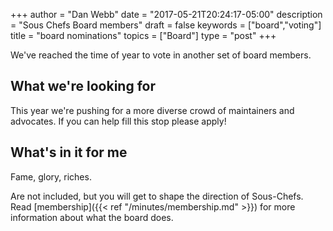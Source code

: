 +++
author = "Dan Webb"
date = "2017-05-21T20:24:17-05:00"
description = "Sous Chefs Board members"
draft = false
keywords = ["board","voting"]
title = "board nominations"
topics = ["Board"]
type = "post"
+++

We've reached the time of year to vote in another set of board members.

## What we're looking for

This year we're pushing for a more diverse crowd of maintainers and advocates.
If you can help fill this stop please apply!

## What's in it for me

Fame, glory, riches.

Are not included, but you will get to shape the direction of Sous-Chefs. Read [membership]({{< ref "/minutes/membership.md" >}}) for more information about what the board does.
